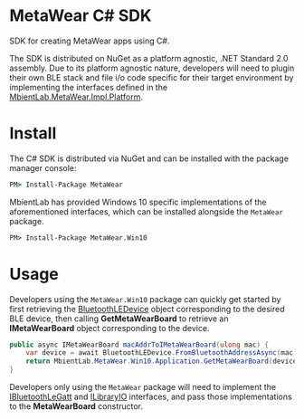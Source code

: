 # MetaWear C# SDK
SDK for creating MetaWear apps using C#.  

The SDK is distributed on NuGet as a platform agnostic, .NET Standard 2.0 assembly.  Due to its platform agnostic nature, developers will need to plugin their own 
BLE stack and file i/o code specific for their target environment by implementing the interfaces defined in the 
[MbientLab.MetaWear.Impl.Platform](https://mbientlab.com/documents/metawear/csharp/1/namespaceMbientLab_1_1MetaWear_1_1Impl_1_1Platform.html).

# Install
The C# SDK is distributed via NuGet and can be installed with the package manager console:  

```bat
PM> Install-Package MetaWear
```

MbientLab has provided Windows 10 specific implementations of the aforementioned interfaces, which can be installed alongside the ``MetaWear`` package.  

```bat
PM> Install-Package MetaWear.Win10
```

# Usage
Developers using the ``MetaWear.Win10`` package can quickly get started by first retrieving the 
[BluetoothLEDevice](https://docs.microsoft.com/en-us/uwp/api/windows.devices.bluetooth.bluetoothledevice) object corresponding to the desired BLE device, then 
calling **GetMetaWearBoard** to retrieve an **IMetaWearBoard** object corresponding to the device.

```csharp
public async IMetaWearBoard macAddrToIMetaWearBoard(ulong mac) {
    var device = await BluetoothLEDevice.FromBluetoothAddressAsync(mac);
    return MbientLab.MetaWear.Win10.Application.GetMetaWearBoard(device);
}
```

Developers only using the ``MetaWear`` package will need to implement the 
[IBluetoothLeGatt](https://mbientlab.com/documents/metawear/csharp/1/interfaceMbientLab_1_1MetaWear_1_1Impl_1_1Platform_1_1IBluetoothLeGatt.html) and 
[ILibraryIO](https://mbientlab.com/documents/metawear/csharp/1/interfaceMbientLab_1_1MetaWear_1_1Impl_1_1Platform_1_1ILibraryIO.html) interfaces, and pass 
those implementations to the **MetaWearBoard** constructor.  